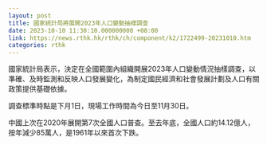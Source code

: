 ```yaml
---
layout: post
title: 國家統計局將展開2023年人口變動抽樣調查
date: 2023-10-10 11:30:10.000000000 +08:00
link: https://news.rthk.hk/rthk/ch/component/k2/1722499-20231010.htm
categories: rthk
---
```


國家統計局表示，決定在全國範圍內組織開展2023年人口變動情況抽樣調查，以準確、及時監測和反映人口發展變化，為制定國民經濟和社會發展計劃及人口有關政策提供基礎依據。

調查標準時點是下月1日，現場工作時間為今日至11月30日。

中國上次在2020年展開第7次全國人口普查。至去年底，全國人口約14.12億人，按年減少85萬人，是1961年以來首次下跌。
